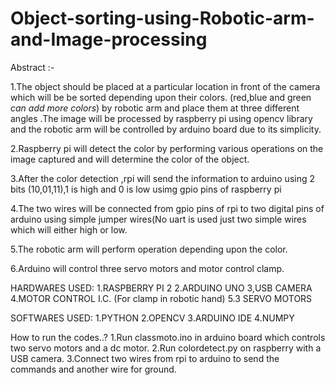 # **Object-sorting-using-Robotic-arm-and-Image-processing**
Abstract :- 


1.The object should be placed at a particular location in front of the camera which will be be sorted depending upon their colors.    (red,blue and green *can add more colors*) by robotic arm and place them at three different angles .The image will be processed by raspberry pi using opencv library and the robotic arm will be controlled by arduino board due to its simplicity. 


2.Raspberry pi will detect the color by performing various operations on the image captured and will determine the color of the object. 


3.After the color detection ,rpi will send the information to arduino using 2 bits (10,01,11),1 is high and 0 is low usimg gpio pins of raspberry pi


4.The two wires will be connected from gpio pins of rpi to two digital pins of arduino using simple jumper wires(No uart is used just two simple wires which will either high or low.


5.The robotic arm will perform operation depending upon the color.


6.Arduino will control three servo motors and motor control clamp. 



  
HARDWARES USED:
1.RASPBERRY PI 2
2.ARDUINO UNO
3,USB CAMERA
4.MOTOR CONTROL I.C. (For clamp in robotic hand)
5.3 SERVO MOTORS


SOFTWARES USED:
1.PYTHON
2.OPENCV
3.ARDUINO IDE
4.NUMPY

How to run the codes..?
1.Run classmoto.ino in arduino board which controls two servo motors and a dc motor.
2.Run colordetect.py on raspberry with a USB camera.
3.Connect two wires from rpi to arduino to send the commands and another wire for ground.

 
